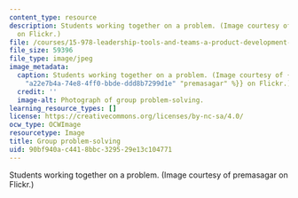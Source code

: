 ```yaml
---
content_type: resource
description: Students working together on a problem. (Image courtesy of premasagar
  on Flickr.)
file: /courses/15-978-leadership-tools-and-teams-a-product-development-lab-spring-2007/90bf940ac4418bbc329529e13c104771_15-978s07.jpg
file_size: 59396
file_type: image/jpeg
image_metadata:
  caption: Students working together on a problem. (Image courtesy of {{% resource_link
    "a22e7b4a-74e8-4ff0-bbde-ddd8b7299d1e" "premasagar" %}} on Flickr.)
  credit: ''
  image-alt: Photograph of group problem-solving.
learning_resource_types: []
license: https://creativecommons.org/licenses/by-nc-sa/4.0/
ocw_type: OCWImage
resourcetype: Image
title: Group problem-solving
uid: 90bf940a-c441-8bbc-3295-29e13c104771
---
```

Students working together on a problem. (Image courtesy of premasagar on Flickr.)